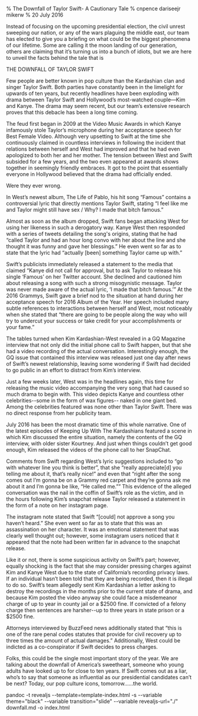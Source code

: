 % The Downfall of Taylor Swift- A Cautionary Tale
% cnpence dariseejr mikerw
% 20 July 2016

<aside class="notes">
Instead of focusing on the upcoming presidential election, the civil unrest sweeping our nation, or any of the wars plaguing the middle east, our team has elected to give you a briefing on what could be the biggest phenomena of our lifetime. Some are calling it the moon landing of our generation, others are claiming that it’s turning us into a bunch of idiots, but we are here to unveil the facts behind the tale that is 

THE DOWNFALL OF TAYLOR SWIFT

Few people are better known in pop culture than the Kardashian clan and singer Taylor Swift. Both parties have constantly been in the limelight for upwards of ten years, but recently headlines have been exploding with drama between Taylor Swift and Hollywood’s most-watched couple—Kim and Kanye. The drama may seem recent, but our team’s extensive research proves that this debacle has been a long time coming.
 
The feud first began in 2009 at the Video Music Awards in which Kanye infamously stole Taylor’s microphone during her acceptance speech for Best Female Video. Although very upsetting to Swift at the time she continuously claimed in countless interviews in following the incident that relations between herself and West had improved and that he had even apologized to both her and her mother. The tension between West and Swift subsided for a few years, and the two even appeared at awards shows together in seemingly friendly embraces. It got to the point that essentially everyone in Hollywood believed that the drama had officially ended.

 
Were they ever wrong.

In West’s newest album, The Life of Pablo, his hit song “Famous” contains a controversial lyric that directly mentions Taylor Swift, stating “I feel like me and Taylor might still have sex / Why? I made that bitch famous.”


Almost as soon as the album dropped, Swift fans began attacking West for using her likeness in such a derogatory way. Kanye West then responded with a series of tweets detailing the song's origins, stating that he had “called Taylor and had an hour long convo with her about the line and she thought it was funny and gave her blessings.” He even went so far as to state that the lyric had “actually [been] something Taylor came up with.”

Swift’s publicists immediately released a statement to the media that claimed “Kanye did not call for approval, but to ask Taylor to release his single ‘Famous’ on her Twitter account. She declined and cautioned him about releasing a song with such a strong misogynistic message. Taylor was never made aware of the actual lyric, ‘I made that bitch famous.’” 
At the 2016 Grammys, Swift gave a brief nod to the situation at hand during her acceptance speech for 2016 Album of the Year. Her speech included many subtle references to interactions between herself and West, most noticeably when she stated that “there are going to be people along the way who will try to undercut your success or take credit for your accomplishments or your fame.” 

The tables turned when Kim Kardashian-West revealed in a GQ Magazine interview that not only did the initial phone call to Swift happen, but that she had a video recording of the actual conversation. Interestingly enough, the GQ issue that contained this interview was released just one day after news of Swift’s newest relationship, leaving some wondering if Swift had decided to go public in an effort to distract from Kim’s interview. 

Just a few weeks later, West was in the headlines again, this time for releasing the music video accompanying the very song that had caused so much drama to begin with. This video depicts Kanye and countless other celebrities--some in the form of wax figures-- naked in one giant bed. Among the celebrities featured was none other than Taylor Swift. There was no direct response from her publicity team. 

July 2016 has been the most dramatic time of this whole narrative. One of the latest episodes of Keeping Up With The Kardashians featured a scene in which Kim discussed the entire situation, namely the contents of the GQ interview, with older sister Kourtney. And just when things couldn’t get good enough, Kim released the videos of the phone call to her SnapChat. 

Comments from Swift regarding West’s lyric suggestions included to “go with whatever line you think is better”, that she “really appreciate[d] you telling me about it, that’s really nice!” and even that “right after the song comes out I’m gonna be on a Grammy red carpet and they’re gonna ask me about it and I’m gonna be like, “He called me.”” This evidence of the alleged conversation was the nail in the coffin of Swift’s role as the victim, and in the hours following Kim’s snapchat release Taylor released a statement in the form of a note on her instagram page. 

The instagram note stated that Swift “[could] not approve a song you haven’t heard.” She even went so far as to state that this was an assassination on her character. It was an emotional statement that was clearly well thought out; however, some instagram users noticed that it appeared that the note had been written far in advance to the snapchat release. 

Like it or not, there is some suspicious activity on Swift’s part; however, equally shocking is the fact that she may consider pressing charges against Kim and Kanye West due to the state of California’s recording privacy laws. If an individual hasn’t been told that they are being recorded, then it is illegal to do so. Swift’s team allegedly sent Kim Kardashian a letter asking to destroy the recordings in the months prior to the current state of drama, and because Kim posted the video anyway she could face a misdemeanor charge of up to year in county jail or a $2500 fine. If convicted of a felony charge then sentences are harsher--up to three years in state prison or a $2500 fine.

Attorneys interviewed by BuzzFeed news additionally stated that “this is one of the rare penal codes statutes that provide for civil recovery up to three times the amount of actual damages.” Additionally, West could be indicted as a co-conspirator if Swift decides to press charges. 

Folks, this could be the single most important story of the year. We are talking about the downfall of America’s sweetheart, someone who young adults have looked up to for close to ten years. If Swift comes out as a liar, who’s to say that someone as influential as our presidential candidates can’t be next? Today, our pop culture icons, tomorrow…...the world. 

</aside>

pandoc -t revealjs --template=template-index.html -s --variable theme="black" --variable transition="slide" --variable revealjs-url="./" downfall.md -o index.html